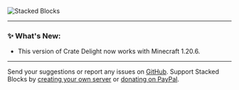 ![Stacked Blocks](https://cdn.modrinth.com/data/UYrNpKJN/images/28fbdff482a08cd94d0873f5bc26922efe5e5e11.png)

***

### ✨ What's New:

- This version of Crate Delight now works with Minecraft 1.20.6.

***

Send your suggestions or report any issues on [GitHub](https://github.com/axperty/stackedblocks/issues/new). Support Stacked Blocks by [creating your own server](https://url-shortener.curseforge.com/p5i2k) or [donating on PayPal](https://paypal.me/kevgelhorn). 
